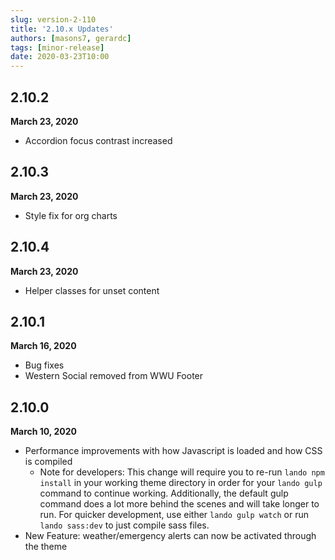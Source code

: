 ```yaml
---
slug: version-2-110
title: '2.10.x Updates'
authors: [masons7, gerardc]
tags: [minor-release]
date: 2020-03-23T10:00
---
```


## 2.10.2
**March 23, 2020**

* Accordion focus contrast increased

## 2.10.3
**March 23, 2020**

* Style fix for org charts

## 2.10.4
**March 23, 2020**

* Helper classes for unset content

## 2.10.1
**March 16, 2020**

* Bug fixes
* Western Social removed from WWU Footer

## 2.10.0
**March 10, 2020**

* Performance improvements with how Javascript is loaded and how CSS is compiled
    * Note for developers: This change will require you to re-run `lando npm install` in your working theme directory in order for your `lando gulp` command to continue working. Additionally, the default gulp command does a lot more behind the scenes and will take longer to run. For quicker development, use either `lando gulp watch` or run `lando sass:dev` to just compile sass files.
* New Feature: weather/emergency alerts can now be activated through the theme
